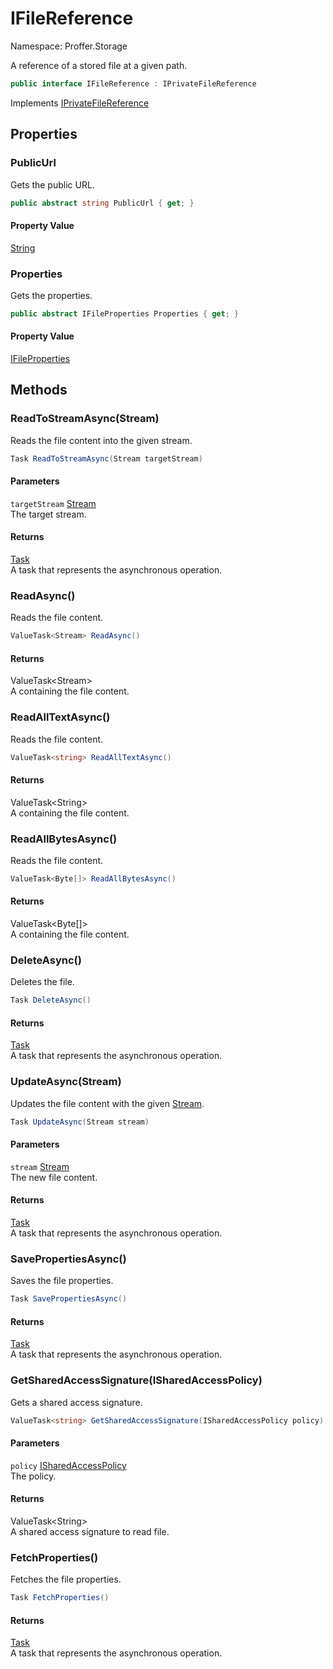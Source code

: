 # IFileReference

Namespace: Proffer.Storage

A reference of a stored file at a given path.

```csharp
public interface IFileReference : IPrivateFileReference
```

Implements [IPrivateFileReference](./proffer.storage.iprivatefilereference)

## Properties

### **PublicUrl**

Gets the public URL.

```csharp
public abstract string PublicUrl { get; }
```

#### Property Value

[String](https://docs.microsoft.com/en-us/dotnet/api/system.string)<br>

### **Properties**

Gets the properties.

```csharp
public abstract IFileProperties Properties { get; }
```

#### Property Value

[IFileProperties](./proffer.storage.ifileproperties)<br>

## Methods

### **ReadToStreamAsync(Stream)**

Reads the file content into the given stream.

```csharp
Task ReadToStreamAsync(Stream targetStream)
```

#### Parameters

`targetStream` [Stream](https://docs.microsoft.com/en-us/dotnet/api/system.io.stream)<br>
The target stream.

#### Returns

[Task](https://docs.microsoft.com/en-us/dotnet/api/system.threading.tasks.task)<br>
A task that represents the asynchronous operation.

### **ReadAsync()**

Reads the file content.

```csharp
ValueTask<Stream> ReadAsync()
```

#### Returns

ValueTask&lt;Stream&gt;<br>
A  containing the file content.

### **ReadAllTextAsync()**

Reads the file content.

```csharp
ValueTask<string> ReadAllTextAsync()
```

#### Returns

ValueTask&lt;String&gt;<br>
A  containing the file content.

### **ReadAllBytesAsync()**

Reads the file content.

```csharp
ValueTask<Byte[]> ReadAllBytesAsync()
```

#### Returns

ValueTask&lt;Byte[]&gt;<br>
A  containing the file content.

### **DeleteAsync()**

Deletes the file.

```csharp
Task DeleteAsync()
```

#### Returns

[Task](https://docs.microsoft.com/en-us/dotnet/api/system.threading.tasks.task)<br>
A task that represents the asynchronous operation.

### **UpdateAsync(Stream)**

Updates the file content with the given [Stream](https://docs.microsoft.com/en-us/dotnet/api/system.io.stream).

```csharp
Task UpdateAsync(Stream stream)
```

#### Parameters

`stream` [Stream](https://docs.microsoft.com/en-us/dotnet/api/system.io.stream)<br>
The new file content.

#### Returns

[Task](https://docs.microsoft.com/en-us/dotnet/api/system.threading.tasks.task)<br>
A task that represents the asynchronous operation.

### **SavePropertiesAsync()**

Saves the file properties.

```csharp
Task SavePropertiesAsync()
```

#### Returns

[Task](https://docs.microsoft.com/en-us/dotnet/api/system.threading.tasks.task)<br>
A task that represents the asynchronous operation.

### **GetSharedAccessSignature(ISharedAccessPolicy)**

Gets a shared access signature.

```csharp
ValueTask<string> GetSharedAccessSignature(ISharedAccessPolicy policy)
```

#### Parameters

`policy` [ISharedAccessPolicy](./proffer.storage.isharedaccesspolicy)<br>
The policy.

#### Returns

ValueTask&lt;String&gt;<br>
A shared access signature to read file.

### **FetchProperties()**

Fetches the file properties.

```csharp
Task FetchProperties()
```

#### Returns

[Task](https://docs.microsoft.com/en-us/dotnet/api/system.threading.tasks.task)<br>
A task that represents the asynchronous operation.
